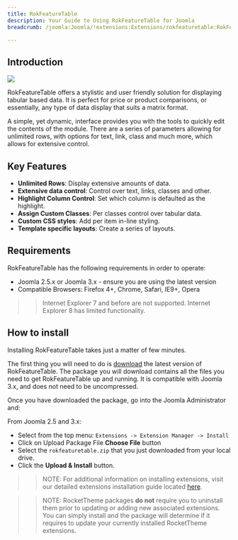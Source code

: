 ```yaml
---
title: RokFeatureTable
description: Your Guide to Using RokFeatureTable for Joomla
breadcrumb: /joomla:Joomla/!extensions:Extensions/rokfeaturetable:RokFeatureTable

---
```


Introduction
-----

![][featured]

RokFeatureTable offers a stylistic and user friendly solution for displaying tabular based data. It is perfect for price or product comparisons, or essentially, any type of data display that suits a matrix format.

A simple, yet dynamic, interface provides you with the tools to quickly edit the contents of the module. There are a series of parameters allowing for unlimited rows, with options for text, link, class and much more, which allows for extensive control.

Key Features
------------

* **Unlimited Rows**: Display extensive amounts of data.
* **Extensive data control**: Control over text, links, classes and other.
* **Highlight Column Control**: Set which column is defaulted as the highlight.
* **Assign Custom Classes**: Per classes control over tabular data.
* **Custom CSS styles**: Add per item in-line styling.
* **Template specific layouts**: Create a series of layouts.

Requirements
------------

RokFeatureTable has the following requirements in order to operate:

* Joomla 2.5.x or Joomla 3.x - ensure you are using the latest version
* Compatible Browsers: Firefox 4+, Chrome, Safari, IE9+, Opera 

>> Internet Explorer 7 and before are not supported. Internet Explorer 8 has limited functionality.

How to install
--------------

Installing RokFeatureTable takes just a matter of few minutes.

The first thing you will need to do is [download][download] the latest version of RokFeatureTable. The package you will download contains all the files you need to get RokFeatureTable up and running. It is compatible with Joomla 3.x, and does not need to be uncompressed. 

Once you have downloaded the package, go into the Joomla Administrator and:

From Joomla 2.5 and 3.x:

* Select from the top menu: `Extensions -> Extension Manager -> Install`
* Click on Upload Package File **Choose File** button
* Select the `rokfeaturetable.zip` that you just downloaded from your local drive.
* Click the **Upload & Install** button.

>> NOTE: For additional information on installing extensions, visit our detailed extensions installation guide located [here][install].

>> NOTE: RocketTheme packages **do not** require you to uninstall them prior to updating or adding new associated extensions. You can simply install and the package will determine if it requires to update your currently installed RocketTheme extensions.

[featured]: assets/rokfeaturetable.jpeg
[download]: http://www.rockettheme.com/wordpress-downloads/plugins/club/2616-rokfeaturetable
[install]: ../../platform/extensions.md#how-to-install-an-extension
